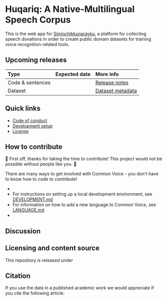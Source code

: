 # Huqariq: A Native-Multilingual Speech Corpus

This is the web app for [Siminchikkunarayku](https://www.siminchikkunarayku.pe/), a platform for collecting speech donations in order to create public domain datasets for training voice recognition-related tools.

## Upcoming releases

| Type             | Expected date  | More info      |
| :--------------- |:---------------|:---------------|
| Code & sentences |  | [Release notes]() |
| Dataset          |  | [Dataset metadata]() |

## Quick links
- [Code of conduct](./docs/CODE_OF_CONDUCT.md)
- [Development setup](./docs/DEVELOPMENT.md)
- [License](./LICENSE)

## How to contribute

🎉 First off, thanks for taking the time to contribute! This project would not be possible without people like you. 🎉

There are many ways to get involved with Common Voice - you don't have to know how to code to contribute!

- 
- For instructions on setting up a local development environment, see [DEVELOPMENT.md](./docs/DEVELOPMENT.md)
- For information on how to add a new language to Common Voice, see [LANGUAGE.md](./docs/LANGUAGE.md)
-

## Discussion

## Licensing and content source

This repository is released under

## Citation

If you use the data in a published academic work we would appreciate if you cite the following article:

